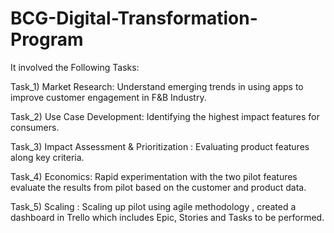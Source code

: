 # BCG-Digital-Transformation-Program

It involved the Following Tasks: 

Task_1) Market Research: Understand emerging trends in using apps to improve customer engagement in F&B 
                    Industry. 
                    
Task_2) Use Case Development: Identifying the highest impact features for consumers.

Task_3) Impact Assessment & Prioritization : Evaluating product features along key criteria.

Task_4) Economics: Rapid experimentation with the two pilot features evaluate the results from pilot based on the customer and product data. 

Task_5) Scaling : Scaling up pilot using agile methodology , created a dashboard in Trello which includes Epic, Stories and Tasks to be performed. 



